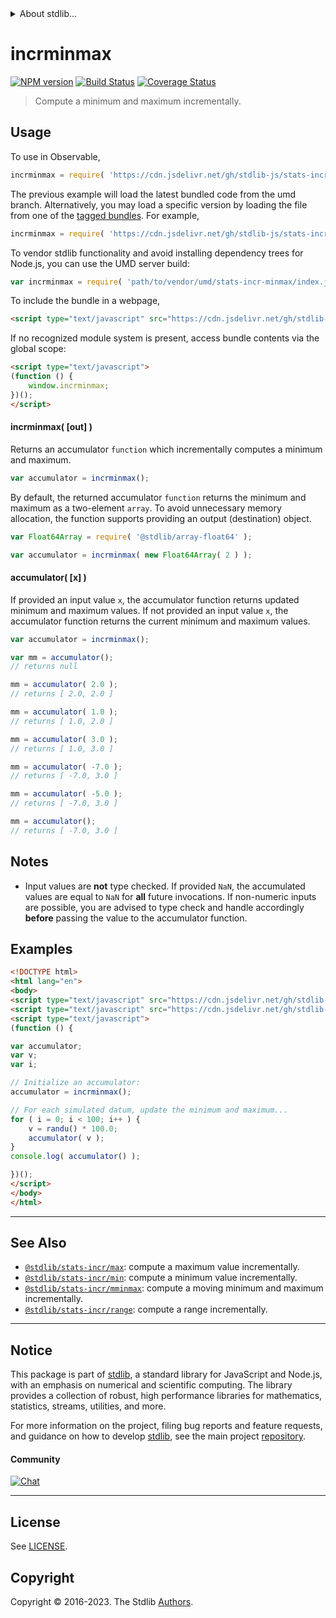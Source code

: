 <!--

@license Apache-2.0

Copyright (c) 2018 The Stdlib Authors.

Licensed under the Apache License, Version 2.0 (the "License");
you may not use this file except in compliance with the License.
You may obtain a copy of the License at

   http://www.apache.org/licenses/LICENSE-2.0

Unless required by applicable law or agreed to in writing, software
distributed under the License is distributed on an "AS IS" BASIS,
WITHOUT WARRANTIES OR CONDITIONS OF ANY KIND, either express or implied.
See the License for the specific language governing permissions and
limitations under the License.

-->


<details>
  <summary>
    About stdlib...
  </summary>
  <p>We believe in a future in which the web is a preferred environment for numerical computation. To help realize this future, we've built stdlib. stdlib is a standard library, with an emphasis on numerical and scientific computation, written in JavaScript (and C) for execution in browsers and in Node.js.</p>
  <p>The library is fully decomposable, being architected in such a way that you can swap out and mix and match APIs and functionality to cater to your exact preferences and use cases.</p>
  <p>When you use stdlib, you can be absolutely certain that you are using the most thorough, rigorous, well-written, studied, documented, tested, measured, and high-quality code out there.</p>
  <p>To join us in bringing numerical computing to the web, get started by checking us out on <a href="https://github.com/stdlib-js/stdlib">GitHub</a>, and please consider <a href="https://opencollective.com/stdlib">financially supporting stdlib</a>. We greatly appreciate your continued support!</p>
</details>

# incrminmax

[![NPM version][npm-image]][npm-url] [![Build Status][test-image]][test-url] [![Coverage Status][coverage-image]][coverage-url] <!-- [![dependencies][dependencies-image]][dependencies-url] -->

> Compute a minimum and maximum incrementally.



<section class="usage">

## Usage

To use in Observable,

```javascript
incrminmax = require( 'https://cdn.jsdelivr.net/gh/stdlib-js/stats-incr-minmax@umd/browser.js' )
```
The previous example will load the latest bundled code from the umd branch. Alternatively, you may load a specific version by loading the file from one of the [tagged bundles](https://github.com/stdlib-js/stats-incr-minmax/tags). For example,

```javascript
incrminmax = require( 'https://cdn.jsdelivr.net/gh/stdlib-js/stats-incr-minmax@v0.1.0-umd/browser.js' )
```

To vendor stdlib functionality and avoid installing dependency trees for Node.js, you can use the UMD server build:

```javascript
var incrminmax = require( 'path/to/vendor/umd/stats-incr-minmax/index.js' )
```

To include the bundle in a webpage,

```html
<script type="text/javascript" src="https://cdn.jsdelivr.net/gh/stdlib-js/stats-incr-minmax@umd/browser.js"></script>
```

If no recognized module system is present, access bundle contents via the global scope:

```html
<script type="text/javascript">
(function () {
    window.incrminmax;
})();
</script>
```

#### incrminmax( \[out] )

Returns an accumulator `function` which incrementally computes a minimum and maximum.

```javascript
var accumulator = incrminmax();
```

By default, the returned accumulator `function` returns the minimum and maximum as a two-element `array`. To avoid unnecessary memory allocation, the function supports providing an output (destination) object.

```javascript
var Float64Array = require( '@stdlib/array-float64' );

var accumulator = incrminmax( new Float64Array( 2 ) );
```

#### accumulator( \[x] )

If provided an input value `x`, the accumulator function returns updated minimum and maximum values. If not provided an input value `x`, the accumulator function returns the current minimum and maximum values.

```javascript
var accumulator = incrminmax();

var mm = accumulator();
// returns null

mm = accumulator( 2.0 );
// returns [ 2.0, 2.0 ]

mm = accumulator( 1.0 );
// returns [ 1.0, 2.0 ]

mm = accumulator( 3.0 );
// returns [ 1.0, 3.0 ]

mm = accumulator( -7.0 );
// returns [ -7.0, 3.0 ]

mm = accumulator( -5.0 );
// returns [ -7.0, 3.0 ]

mm = accumulator();
// returns [ -7.0, 3.0 ]
```

</section>

<!-- /.usage -->

<section class="notes">

## Notes

-   Input values are **not** type checked. If provided `NaN`, the accumulated values are equal to `NaN` for **all** future invocations. If non-numeric inputs are possible, you are advised to type check and handle accordingly **before** passing the value to the accumulator function.

</section>

<!-- /.notes -->

<section class="examples">

## Examples

<!-- eslint no-undef: "error" -->

```html
<!DOCTYPE html>
<html lang="en">
<body>
<script type="text/javascript" src="https://cdn.jsdelivr.net/gh/stdlib-js/random-base-randu@umd/browser.js"></script>
<script type="text/javascript" src="https://cdn.jsdelivr.net/gh/stdlib-js/stats-incr-minmax@umd/browser.js"></script>
<script type="text/javascript">
(function () {

var accumulator;
var v;
var i;

// Initialize an accumulator:
accumulator = incrminmax();

// For each simulated datum, update the minimum and maximum...
for ( i = 0; i < 100; i++ ) {
    v = randu() * 100.0;
    accumulator( v );
}
console.log( accumulator() );

})();
</script>
</body>
</html>
```

</section>

<!-- /.examples -->

<!-- Section for related `stdlib` packages. Do not manually edit this section, as it is automatically populated. -->

<section class="related">

* * *

## See Also

-   <span class="package-name">[`@stdlib/stats-incr/max`][@stdlib/stats/incr/max]</span><span class="delimiter">: </span><span class="description">compute a maximum value incrementally.</span>
-   <span class="package-name">[`@stdlib/stats-incr/min`][@stdlib/stats/incr/min]</span><span class="delimiter">: </span><span class="description">compute a minimum value incrementally.</span>
-   <span class="package-name">[`@stdlib/stats-incr/mminmax`][@stdlib/stats/incr/mminmax]</span><span class="delimiter">: </span><span class="description">compute a moving minimum and maximum incrementally.</span>
-   <span class="package-name">[`@stdlib/stats-incr/range`][@stdlib/stats/incr/range]</span><span class="delimiter">: </span><span class="description">compute a range incrementally.</span>

</section>

<!-- /.related -->

<!-- Section for all links. Make sure to keep an empty line after the `section` element and another before the `/section` close. -->


<section class="main-repo" >

* * *

## Notice

This package is part of [stdlib][stdlib], a standard library for JavaScript and Node.js, with an emphasis on numerical and scientific computing. The library provides a collection of robust, high performance libraries for mathematics, statistics, streams, utilities, and more.

For more information on the project, filing bug reports and feature requests, and guidance on how to develop [stdlib][stdlib], see the main project [repository][stdlib].

#### Community

[![Chat][chat-image]][chat-url]

---

## License

See [LICENSE][stdlib-license].


## Copyright

Copyright &copy; 2016-2023. The Stdlib [Authors][stdlib-authors].

</section>

<!-- /.stdlib -->

<!-- Section for all links. Make sure to keep an empty line after the `section` element and another before the `/section` close. -->

<section class="links">

[npm-image]: http://img.shields.io/npm/v/@stdlib/stats-incr-minmax.svg
[npm-url]: https://npmjs.org/package/@stdlib/stats-incr-minmax

[test-image]: https://github.com/stdlib-js/stats-incr-minmax/actions/workflows/test.yml/badge.svg?branch=v0.1.0
[test-url]: https://github.com/stdlib-js/stats-incr-minmax/actions/workflows/test.yml?query=branch:v0.1.0

[coverage-image]: https://img.shields.io/codecov/c/github/stdlib-js/stats-incr-minmax/main.svg
[coverage-url]: https://codecov.io/github/stdlib-js/stats-incr-minmax?branch=main

<!--

[dependencies-image]: https://img.shields.io/david/stdlib-js/stats-incr-minmax.svg
[dependencies-url]: https://david-dm.org/stdlib-js/stats-incr-minmax/main

-->

[chat-image]: https://img.shields.io/gitter/room/stdlib-js/stdlib.svg
[chat-url]: https://app.gitter.im/#/room/#stdlib-js_stdlib:gitter.im

[stdlib]: https://github.com/stdlib-js/stdlib

[stdlib-authors]: https://github.com/stdlib-js/stdlib/graphs/contributors

[umd]: https://github.com/umdjs/umd
[es-module]: https://developer.mozilla.org/en-US/docs/Web/JavaScript/Guide/Modules

[deno-url]: https://github.com/stdlib-js/stats-incr-minmax/tree/deno
[umd-url]: https://github.com/stdlib-js/stats-incr-minmax/tree/umd
[esm-url]: https://github.com/stdlib-js/stats-incr-minmax/tree/esm
[branches-url]: https://github.com/stdlib-js/stats-incr-minmax/blob/main/branches.md

[stdlib-license]: https://raw.githubusercontent.com/stdlib-js/stats-incr-minmax/main/LICENSE

<!-- <related-links> -->

[@stdlib/stats/incr/max]: https://github.com/stdlib-js/stats-incr-max/tree/umd

[@stdlib/stats/incr/min]: https://github.com/stdlib-js/stats-incr-min/tree/umd

[@stdlib/stats/incr/mminmax]: https://github.com/stdlib-js/stats-incr-mminmax/tree/umd

[@stdlib/stats/incr/range]: https://github.com/stdlib-js/stats-incr-range/tree/umd

<!-- </related-links> -->

</section>

<!-- /.links -->
